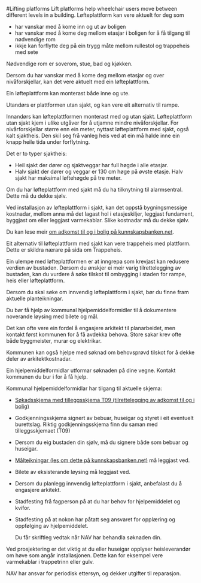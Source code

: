 #Lifting platforms
Lift platforms help wheelchair users move between different levels in a building.
Løfteplattform kan vere aktuelt for deg som

 * har vanskar med å kome inn og ut av boligen
* har vanskar med å kome deg mellom etasjar i boligen for å få tilgang til nødvendige rom
* ikkje kan forflytte deg på ein trygg måte mellom rullestol og trappeheis med sete

 Nødvendige rom er soverom, stue, bad og kjøkken.

 Dersom du har vanskar med å kome deg mellom etasjar og over nivåforskjellar, kan det vere aktuelt med ein løfteplattform.

 Ein løfteplattform kan monterast både inne og ute.

 Utandørs er plattformen utan sjakt, og kan vere eit alternativ til rampe.

 Innandørs kan løfteplattformen monterast med og utan sjakt. Løfteplattform utan sjakt kjem i ulike utgåver for å utjamne mindre nivåforskjellar. For nivårforskjellar større enn ein meter, nyttast løfteplattform med sjakt, også kalt sjaktheis. Den skil seg frå vanleg heis ved at ein må halde inne ein knapp heile tida under forflytning.

 Det er to typer sjaktheis:

 * Heil sjakt der dører og sjaktveggar har full høgde i alle etasjar.
* Halv sjakt der dører og veggar er 130 cm høge på øvste etasje. Halv sjakt har maksimal løftehøgde på tre meter.

 Om du har løfteplattform med sjakt må du ha tilknytning til alarmsentral. Dette må du dekke sjølv. 

 Ved installasjon av løfteplattform i sjakt, kan det oppstå bygningsmessige kostnadar, mellom anna må det lagast hol i etasjeskiljer, leggjast fundament, byggjast om eller leggjast varmekablar. Slike kostnadar må du dekke sjølv. 

 Du kan lese meir [om adkomst til og i bolig på kunnskapsbanken.net](https://www.kunnskapsbanken.net/bolig/adkomst-til-og-i-egen-bolig/).

 Eit alternativ til løfteplattform med sjakt kan vere trappeheis med plattform. Dette er skildra nærare på sida om Trappeheis. 

 Ein ulempe med løfteplattformen er at inngrepa som krevjast kan redusere verdien av bustaden. Dersom du ønskjer ei meir varig tilrettelegging av bustaden, kan du vurdere å søke tilskot til ombygging i staden for rampe, heis eller løfteplattform.

 Dersom du skal søke om innvendig løfteplattform i sjakt, bør du finne fram aktuelle planteikningar.

 Du bør få hjelp av kommunal hjelpemiddelformidler til å dokumentere noverande løysing med bilete og mål.

 Det kan ofte vere ein fordel å engasjere arkitekt til planarbeidet, men kontakt først kommunen for å få avdekka behova. Store sakar krev ofte både byggmeister, murar og elektrikar.

 Kommunen kan også hjelpe med søknad om behovsprøvd tilskot for å dekke deler av arkitektkostnadar.

 Ein hjelpemiddelformidlar utformar søknaden på dine vegne. Kontakt kommunen du bur i for å få hjelp.

 Kommunal hjelpemiddelformidlar har tilgang til aktuelle skjema:

 * [Søkadsskjema med tilleggsskjema T09 (tilrettelegging av adkomst til og i bolig)](/start/samarbeidspartner/soknad-hjelpemidler/nn)
* Godkjenningsskjema signert av bebuar, huseigar og styret i eit eventuelt burettslag. Riktig godkjenningsskjema finn du saman med tilleggsskjemaet (T09)
* Dersom du eig bustaden din sjølv, må du signere både som bebuar og huseigar.
* [Målteikningar (les om dette på kunnskapsbanken.net)](https://www.kunnskapsbanken.net/bolig/bad-og-toalett/) må leggjast ved.
* Bilete av eksisterande løysing må leggjast ved.
* Dersom du planlegg innvendig løfteplattform i sjakt, anbefalast du å engasjere arkitekt.
* Stadfesting frå fagperson på at du har behov for hjelpemiddelet og kvifor.
* Stadfesting på at nokon har påtatt seg ansvaret for opplæring og oppfølging av hjelpemiddelet.

  Du får skriftleg vedtak når NAV har behandla søknaden din.

 Ved prosjektering er det viktig at du eller huseigar opplyser heisleverandør om høve som angår installasjonen. Dette kan for eksempel vere varmekablar i trappetrinn eller gulv.

 NAV har ansvar for periodisk ettersyn, og dekker utgifter til reparasjon.

 